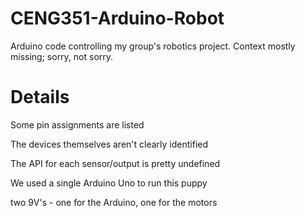 # CENG351-Arduino-Robot
Arduino code controlling my group's robotics project. Context mostly missing; sorry, not sorry.

# Details
Some pin assignments are listed

The devices themselves aren't clearly identified

The API for each sensor/output is pretty undefined

We used a single Arduino Uno to run this puppy

two 9V's - one for the Arduino, one for the motors
